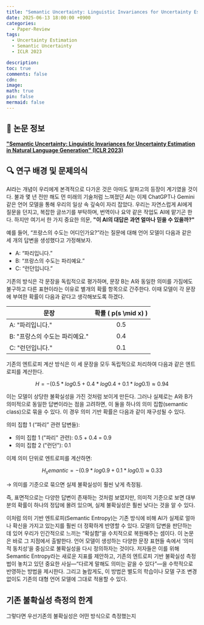 ```yaml
---
title: "Semantic Uncertainty: Linguistic Invariances for Uncertainty Estimation in Natural Language Generation"
date: 2025-06-13 18:00:00 +0900
categories:
  - Paper-Review
tags:
  - Uncertainty Estimation
  - Semantic Uncertainty
  - ICLR 2023

description: 
toc: true
comments: false
cdn: 
image:
math: true
pin: false
mermaid: false
---
```


## 📄 논문 정보
[**"Semantic Uncertainty: Linguistic Invariances for Uncertainty Estimation in Natural Language Generation" (ICLR 2023)**](https://arxiv.org/abs/2302.09664)

## 🔍 연구 배경 및 문제의식
AI라는 개념이 우리에게 본격적으로 다가온 것은 아마도 알파고의 등장이 계기였을 것이다. 불과 몇 년 전만 해도 먼 미래의 기술처럼 느껴졌던 AI는 이제 ChatGPT나 Gemini 같은 언어 모델을 통해 우리의 일상 속 깊숙이 자리 잡았다. 우리는 자연스럽게 AI에게 질문을 던지고, 복잡한 글쓰기를 부탁하며, 번역이나 요약 같은 작업도 AI에 맡기곤 한다. 하지만 여기서 한 가지 중요한 의문, **"이 AI의 대답은 과연 얼마나 믿을 수 있을까?"**

예를 들어, “프랑스의 수도는 어디인가요?”라는 질문에 대해 언어 모델이 다음과 같은 세 개의 답변을 생성했다고 가정해보자.
- A: “파리입니다.”
- B: “프랑스의 수도는 파리예요.”
- C: “런던입니다.”

기존의 방식은 각 문장을 독립적으로 평가하며, 문장 B는 A와 동일한 의미를 가짐에도 불구하고 다른 표현이라는 이유로 별개의 확률 항목으로 간주한다. 이때 모델이 각 문장에 부여한 확률이 다음과 같다고 생각해보도록 하겠다.

| 문장                                 | 확률 \( p(s \mid x) \) |
|--------------------------------------|:-----------------------:|
| A: "파리입니다."                      |           0.5           |
| B: "프랑스의 수도는 파리예요."         |           0.4           |
| C: "런던입니다."                      |           0.1           |


기존의 엔트로피 계산 방식은 이 세 문장을 모두 독립적으로 처리하여 다음과 같은 엔트로피를 계산한다.

$$H = - (0.5 * log 0.5 + 0.4 * log 0.4 + 0.1 * log 0.1) ≈ 0.94$$

이는 모델이 상당한 불확실성을 가진 것처럼 보이게 만든다. 그러나 실제로는 A와 B가 의미적으로 동일한 답변이라는 점을 고려하면, 이 둘을 하나의 의미 집합(semantic class)으로 묶을 수 있다. 이 경우 의미 기반 확률은 다음과 같이 재구성될 수 있다.

의미 집합 1 (“파리” 관련 답변들): 
- 의미 집합 1 ("파리" 관련): 0.5 + 0.4 = 0.9
- 의미 집합 2 ("런던"): 0.1

이제 의미 단위로 엔트로피를 계산하면:

$$H_semantic = - (0.9 * log 0.9 + 0.1 * log 0.1) ≈ 0.33$$

→ 의미를 기준으로 묶으면 실제 불확실성이 훨씬 낮게 측정됨.

즉, 표면적으로는 다양한 답변이 존재하는 것처럼 보였지만, 의미적 기준으로 보면 대부분의 확률이 하나의 정답에 몰려 있으며, 실제 불확실성은 훨씬 낮다는 것을 알 수 있다.

이처럼 의미 기반 엔트로피(Semantic Entropy)는 기존 방식에 비해 AI가 실제로 얼마나 확신을 가지고 있는지를 훨씬 더 정확하게 반영할 수 있다. 모델의 답변을 판단하는 데 있어 우리가 인간적으로 느끼는 “확실함”을 수치적으로 복원해주는 셈이다.
이 논문은 바로 그 지점에서 출발한다. 언어 모델이 생성하는 다양한 문장 표현들 속에서 ‘의미적 동치성’을 중심으로 불확실성을 다시 정의하자는 것이다. 저자들은 이를 위해 Semantic Entropy라는 새로운 지표를 제안하고, 기존의 엔트로피 기반 불확실성 측정법이 놓치고 있던 중요한 사실—“다르게 말해도 의미는 같을 수 있다”—을 수학적으로 반영하는 방법을 제시한다. 그리고 놀랍게도, 이 방법은 별도의 학습이나 모델 구조 변경 없이도 기존의 대형 언어 모델에 그대로 적용할 수 있다.

## 기존 불확실성 측정의 한계
그렇다면 우선기존의 불확실성은 어떤 방식으로 측정했는지 